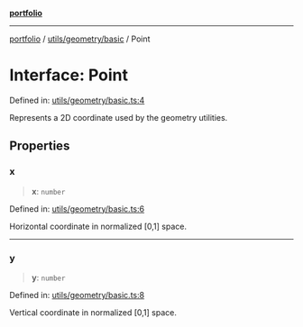 [**portfolio**](../../../../README.md)

***

[portfolio](../../../../modules.md) / [utils/geometry/basic](../README.md) / Point

# Interface: Point

Defined in: [utils/geometry/basic.ts:4](https://github.com/tnorlund/Portfolio/blob/16a20d9581c3a0b225aa98c97250aeae19945fe7/portfolio/utils/geometry/basic.ts#L4)

Represents a 2D coordinate used by the geometry utilities.

## Properties

### x

> **x**: `number`

Defined in: [utils/geometry/basic.ts:6](https://github.com/tnorlund/Portfolio/blob/16a20d9581c3a0b225aa98c97250aeae19945fe7/portfolio/utils/geometry/basic.ts#L6)

Horizontal coordinate in normalized [0,1] space.

***

### y

> **y**: `number`

Defined in: [utils/geometry/basic.ts:8](https://github.com/tnorlund/Portfolio/blob/16a20d9581c3a0b225aa98c97250aeae19945fe7/portfolio/utils/geometry/basic.ts#L8)

Vertical coordinate in normalized [0,1] space.
